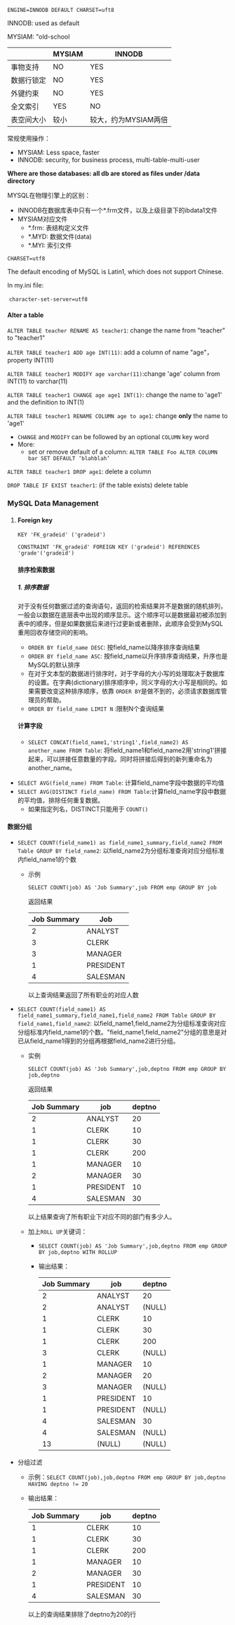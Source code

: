 `ENGINE=INNODB DEFAULT CHARSET=uft8`



INNODB: used as default

MYSIAM: "old-school

|            | MYSIAM | INNODB               |
| ---------- | ------ | -------------------- |
| 事物支持   | NO     | YES                  |
| 数据行锁定 | NO     | YES                  |
| 外键约束   | NO     | YES                  |
| 全文索引   | YES    | NO                   |
| 表空间大小 | 较小   | 较大，约为MYSIAM两倍 |



常规使用操作：

- MYSIAM: Less space, faster
- INNODB: security, for business process, multi-table-multi-user



**Where are those databases: all db are stored as files under /data directory**



MYSQL在物理引擎上的区别：

- INNODB在数据库表中只有一个*.frm文件，以及上级目录下的ibdata1文件
- MYSIAM对应文件
  - *.frm: 表结构定义文件
  - *.MYD: 数据文件(data)
  - *.MYI: 索引文件



`CHARSET=utf8`

The default encoding of MySQL is Latin1, which does not support Chinese.

In my.ini file:

​	`character-set-server=utf8`



#### Alter a table

`ALTER TABLE teacher RENAME AS teacher1`: change the name from "teacher" to "teacher1"

`ALTER TABLE teacher1 ADD age INT(11)`: add a column of name "age"，property INT(11)

`ALTER TABLE teacher1 MODIFY age varchar(11)`:change 'age' column from INT(11) to varchar(11)

`ALTER TABLE teacher1 CHANGE age age1 INT(1)`: change the name to 'age1' and the definition to INT(1)

`ALTER TABLE teacher1 RENAME COLUMN age to age1`: change **only** the name to 'age1'

- `CHANGE` and `MODIFY` can be followed by an optional `COLUMN` key word
- More: 
  - set or remove default of a column: `ALTER TABLE Foo ALTER COLUMN bar SET DEFAULT ‘blahblah’`

`ALTER TABLE teacher1 DROP age1`: delete a column

`DROP TABLE IF EXIST teacher1`: (if the table exists) delete table





### MySQL Data Management

1. #### Foreign key

   `KEY 'FK_gradeid' ('gradeid')`

   `CONSTRAINT 'FK_gradeid' FOREIGN KEY ('gradeid') REFERENCES 'grade'('gradeid')`

   

   

   

   #### 排序检索数据

   ##### 1. 排序数据

   对于没有任何数据过滤的查询语句，返回的检索结果并不是数据的随机排列，一般会以数据在底层表中出现的顺序显示。这个顺序可以是数据最初被添加到表中的顺序，但是如果数据后来进行过更新或者删除，此顺序会受到MySQL重用回收存储空间的影响。

   - `ORDER BY field_name DESC`: 按field_name以降序排序查询结果
   - `ORDER BY field_name ASC`: 按field_name以升序排序查询结果，升序也是MySQL的默认排序
   - 在对于文本型的数据进行排序时，对于字母的大小写的处理取决于数据库的设置。在字典(dictionary)排序顺序中，同义字母的大小写是相同的。如果需要改变这种排序顺序，依靠 `ORDER BY`是做不到的，必须请求数据库管理员的帮助。
   - `ORDER BY field_name LIMIT N` :限制N个查询结果

   

   

   #### 计算字段

   - `SELECT CONCAT(field_name1,'string1',field_name2) AS another_name FROM Table`: 将field_name1和field_name2用'string1'拼接起来，可以拼接任意数量的字段。同时将拼接后得到的新列重命名为another_name。



- `SELECT AVG(field_name) FROM Table`: 计算field_name字段中数据的平均值
- `SELECT AVG(DISTINCT field_name) FROM Table`:计算field_name字段中数据的平均值，排除任何重复数据。
  - 如果指定列名，DISTINCT只能用于 `COUNT()`



#### 数据分组

- `SELECT COUNT(field_name1) as field_name1_summary,field_name2 FROM Table GROUP BY field_name2`: 以field_name2为分组标准查询对应分组标准内field_name1的个数

  - 示例

    `SELECT COUNT(job) AS 'Job Summary',job FROM emp GROUP BY job`

    返回结果

    | Job Summary | Job       |
    | ----------- | --------- |
    | 2           | ANALYST   |
    | 3           | CLERK     |
    | 3           | MANAGER   |
    | 1           | PRESIDENT |
    | 4           | SALESMAN  |

    以上查询结果返回了所有职业的对应人数

- `SELECT COUNT(field_name1) AS field_name1_summary,field_name1,field_name2 FROM Table GROUP BY field_name1,field_name2`: 以field_name1,field_name2为分组标准查询对应分组标准内field_name1的个数。"field_name1,field_name2"分组的意思是对已从field_name1得到的分组再根据field_name2进行分组。

  - 实例

    `SELECT COUNT(job) AS 'Job Summary',job,deptno FROM emp GROUP BY job,deptno`

    返回结果

    | Job Summary | job       | deptno |
    | ----------- | --------- | ------ |
    | 2           | ANALYST   | 20     |
    | 1           | CLERK     | 10     |
    | 1           | CLERK     | 30     |
    | 1           | CLERK     | 200    |
    | 1           | MANAGER   | 10     |
    | 2           | MANAGER   | 30     |
    | 1           | PRESIDENT | 10     |
    | 4           | SALESMAN  | 30     |

    以上结果查询了所有职业下对应不同的部门有多少人。

  - 加上`ROLL UP`关键词：

    - `SELECT COUNT(job) AS 'Job Summary',job,deptno FROM emp GROUP BY job,deptno WITH ROLLUP`

    - 输出结果：

      | Job Summary | job       | deptno |
      | ----------- | --------- | ------ |
      | 2           | ANALYST   | 20     |
      | 2           | ANALYST   | (NULL) |
      | 1           | CLERK     | 10     |
      | 1           | CLERK     | 30     |
      | 1           | CLERK     | 200    |
      | 3           | CLERK     | (NULL) |
      | 1           | MANAGER   | 10     |
      | 2           | MANAGER   | 20     |
      | 3           | MANAGER   | (NULL) |
      | 1           | PRESIDENT | 10     |
      | 1           | PRESIDENT | (NULL) |
      | 4           | SALESMAN  | 30     |
      | 4           | SALESMAN  | (NULL) |
      | 13          | (NULL)    | (NULL) |

- 分组过滤

  - 示例：`SELECT COUNT(job),job,deptno FROM emp GROUP BY job,deptno HAVING deptno != 20`

  - 输出结果：

    | Job Summary | job       | deptno |
    | ----------- | --------- | ------ |
    | 1           | CLERK     | 10     |
    | 1           | CLERK     | 30     |
    | 1           | CLERK     | 200    |
    | 1           | MANAGER   | 10     |
    | 2           | MANAGER   | 30     |
    | 1           | PRESIDENT | 10     |
    | 4           | SALESMAN  | 30     |
    
    以上的查询结果排除了deptno为20的行
  





